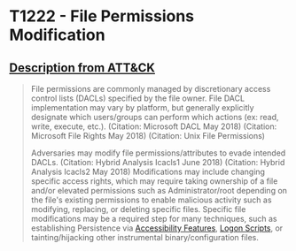 # T1222 - File Permissions Modification
## [Description from ATT&CK](https://attack.mitre.org/wiki/Technique/T1222)
<blockquote>File permissions are commonly managed by discretionary access control lists (DACLs) specified by the file owner. File DACL implementation may vary by platform, but generally explicitly designate which users/groups can perform which actions (ex: read, write, execute, etc.). (Citation: Microsoft DACL May 2018) (Citation: Microsoft File Rights May 2018) (Citation: Unix File Permissions)

Adversaries may modify file permissions/attributes to evade intended DACLs. (Citation: Hybrid Analysis Icacls1 June 2018) (Citation: Hybrid Analysis Icacls2 May 2018) Modifications may include changing specific access rights, which may require taking ownership of a file and/or elevated permissions such as Administrator/root depending on the file's existing permissions to enable malicious activity such as modifying, replacing, or deleting specific files. Specific file modifications may be a required step for many techniques, such as establishing Persistence via [Accessibility Features](https://attack.mitre.org/techniques/T1015), [Logon Scripts](https://attack.mitre.org/techniques/T1037), or tainting/hijacking other instrumental binary/configuration files.</blockquote>

